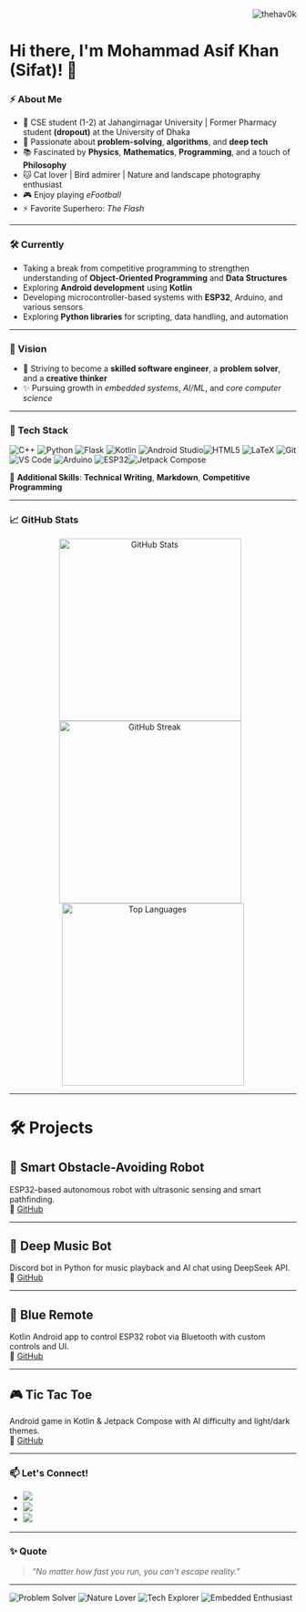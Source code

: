 <p align="right">
  <img src="https://komarev.com/ghpvc/?username=thehav0k&label=Profile%20Views&color=0e75b6&style=flat" alt="thehav0k" />
</p>

# Hi there, I'm Mohammad Asif Khan (Sifat)! 👋

### ⚡ About Me
- 🚀 CSE student (1-2) at Jahangirnagar University | Former Pharmacy student **(dropout)** at the University of Dhaka  
- 🧠 Passionate about **problem-solving**, **algorithms**, and **deep tech**  
- 📚 Fascinated by **Physics**, **Mathematics**, **Programming**, and a touch of **Philosophy** 
- 🐱 Cat lover | Bird admirer | Nature and landscape photography enthusiast  
- 🎮 Enjoy playing *eFootball*  
- ⚡ Favorite Superhero: *The Flash*

---

### 🛠️ Currently  
- Taking a break from competitive programming to strengthen understanding of **Object-Oriented Programming** and **Data Structures**  
- Exploring **Android development** using **Kotlin**
- Developing microcontroller-based systems with **ESP32**, Arduino, and various sensors  
- Exploring **Python libraries** for scripting, data handling, and automation
  
---

### 🌟 Vision
- 🎯 Striving to become a **skilled software engineer**, a **problem solver**, and a **creative thinker**  
- ✨ Pursuing growth in *embedded systems*, *AI/ML*, and *core computer science*

---

### 🧠 Tech Stack
![C++](https://img.shields.io/badge/C++-00599C?style=for-the-badge&logo=cplusplus&logoColor=white) ![Python](https://img.shields.io/badge/Python-3776AB?style=for-the-badge&logo=python&logoColor=white) ![Flask](https://img.shields.io/badge/Flask-000000?style=for-the-badge&logo=flask&logoColor=white) ![Kotlin](https://img.shields.io/badge/Kotlin-0095D5?style=for-the-badge&logo=kotlin&logoColor=white) ![Android Studio](https://img.shields.io/badge/Android_Studio-3DDC84?style=for-the-badge&logo=android-studio&logoColor=white)![HTML5](https://img.shields.io/badge/HTML5-E34F26?style=for-the-badge&logo=html5&logoColor=white) ![LaTeX](https://img.shields.io/badge/LaTeX-008080?style=for-the-badge&logo=latex&logoColor=white) ![Git](https://img.shields.io/badge/Git-F05032?style=for-the-badge&logo=git&logoColor=white) ![VS Code](https://img.shields.io/badge/VS_Code-007ACC?style=for-the-badge&logo=visual-studio-code&logoColor=white) ![Arduino](https://img.shields.io/badge/Arduino-00979D?style=for-the-badge&logo=arduino&logoColor=white) ![ESP32](https://img.shields.io/badge/ESP32-323232?style=for-the-badge&logo=espressif&logoColor=white)![Jetpack Compose](https://img.shields.io/badge/Jetpack%20Compose-4285F4?style=for-the-badge&logo=jetpackcompose&logoColor=white)


📝 **Additional Skills**: **Technical Writing**, **Markdown**, **Competitive Programming**

---

### 📈 GitHub Stats

<p align="center">
  <img src="https://github-readme-stats.vercel.app/api?username=thehav0k&show_icons=true&theme=radical&hide_border=true" alt="GitHub Stats" width="320" style="margin-right: 10px;" />
  <img src="https://github-readme-streak-stats.herokuapp.com/?user=thehav0k&theme=radical&hide_border=true" alt="GitHub Streak" width="320" style="margin-right: 10px;" />
  <img src="https://github-readme-stats.vercel.app/api/top-langs/?username=thehav0k&layout=compact&langs_count=8&theme=radical&hide_border=true&card_width=320&title_color=ff79c6&text_color=f8f8f2&icon_color=bd93f9" alt="Top Languages" width="320" />
</p>

---

# 🛠️ Projects

## 🚗 Smart Obstacle-Avoiding Robot  
ESP32-based autonomous robot with ultrasonic sensing and smart pathfinding.  
🔗 [GitHub](https://github.com/thehav0k/Smart-Obstacle-Avoiding-Robot)

---

## 🎵 Deep Music Bot  
Discord bot in Python for music playback and AI chat using DeepSeek API.  
🔗 [GitHub](https://github.com/thehav0k/Deep-Music-Bot)

---

## 📱 Blue Remote  
Kotlin Android app to control ESP32 robot via Bluetooth with custom controls and UI.  
🔗 [GitHub](https://github.com/thehav0k/Blue-Remote)

---

## 🎮 Tic Tac Toe  
Android game in Kotlin & Jetpack Compose with AI difficulty and light/dark themes.  
🔗 [GitHub](https://github.com/thehav0k/Tic-Tac-Toe)

---

### 📫 Let's Connect!
- [![](https://img.shields.io/badge/GitHub-181717?logo=github)](https://github.com/thehav0k)
- [![](https://img.shields.io/badge/Codeforces-445f9d?logo=codeforces)](https://codeforces.com/profile/A.SIF.AT)
- [![](https://img.shields.io/badge/LinkedIn-0077B5?logo=linkedin)](https://www.linkedin.com/in/mdasifkhansifat/)

---

### ✨ Quote
> _“No matter how fast you run, you can't escape reality.”_

---

![Problem Solver](https://img.shields.io/badge/-Problem%20Solver-blueviolet?style=for-the-badge) ![Nature Lover](https://img.shields.io/badge/-Nature%20Lover-228B22?style=for-the-badge) ![Tech Explorer](https://img.shields.io/badge/-Tech%20Explorer-FFA500?style=for-the-badge) ![Embedded Enthusiast](https://img.shields.io/badge/-Embedded%20Enthusiast-green?style=for-the-badge)
